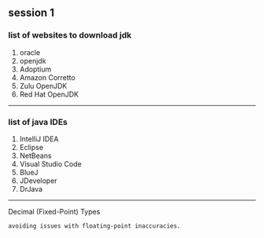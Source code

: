 ## session 1
### list of websites to download jdk 
1. oracle
2. openjdk
3. Adoptium
4. Amazon Corretto
5. Zulu OpenJDK
6. Red Hat OpenJDK
---
### list of java IDEs
1. IntelliJ IDEA
2. Eclipse
3. NetBeans
4. Visual Studio Code
5. BlueJ
6. JDeveloper
7. DrJava
----
Decimal (Fixed-Point) Types
    
    avoiding issues with floating-point inaccuracies.
